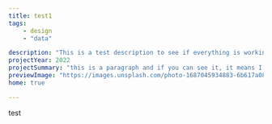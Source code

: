 ```yaml
---
title: test1
tags: 
    - design
    - "data"

description: "This is a test description to see if everything is working correctly"
projectYear: 2022
projectSummary: "this is a paragraph and if you can see it, it means I can render the long project descripton!"
previewImage: "https://images.unsplash.com/photo-1687045934883-6b617a084918?ixlib=rb-4.0.3&ixid=M3wxMjA3fDB8MHx0b3BpYy1mZWVkfDl8aVVJc25WdGpCMFl8fGVufDB8fHx8fA%3D%3D&auto=format&fit=crop&w=800&q=60"
home: true

---
```


test


